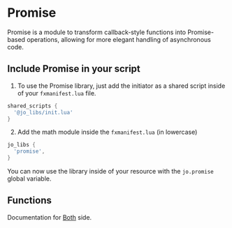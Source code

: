 # Promise

Promise is a module to transform callback-style functions into Promise-based operations, allowing for more elegant handling of asynchronous code.

## Include Promise in your script

1. To use the Promise library, just add the initiator as a shared script inside of your `fxmanifest.lua` file.
```lua
shared_scripts {
  '@jo_libs/init.lua'
}

```
2. Add the math module inside the `fxmanifest.lua` (in lowercase)
```lua
jo_libs {
  'promise',
}

```
You can now use the library inside of your resource with the `jo.promise` global variable.

## Functions

Documentation for [Both](./shared.md) side.